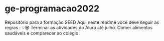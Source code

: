 # ge-programacao2022
Repositório para a formação SEED
Aqui neste  readme você deve seguir as regras :
💡😎
Terminar as atividades do Alura até julho. Comer alimentos saudáveis e comparecer ao colégio. 
